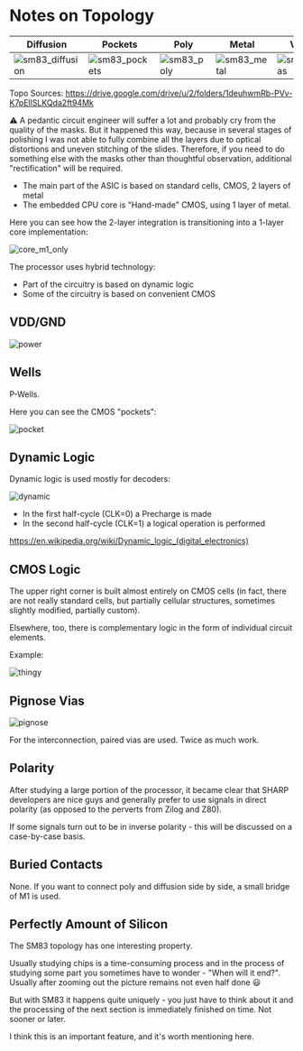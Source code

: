 # Notes on Topology

|Diffusion|Pockets|Poly|Metal|Vias|
|---|---|---|---|---|
|![sm83_diffusion](/imgstore/topo/sm83_diffusion.png)|![sm83_pockets](/imgstore/topo/sm83_pockets.png)|![sm83_poly](/imgstore/topo/sm83_poly.png)|![sm83_metal](/imgstore/topo/sm83_metal.png)|![sm83_vias](/imgstore/topo/sm83_vias.png)|

Topo Sources: https://drive.google.com/drive/u/2/folders/1deuhwmRb-PVv-K7pEllSLKQda2ft94Mk

:warning: A pedantic circuit engineer will suffer a lot and probably cry from the quality of the masks. But it happened this way, because in several stages of polishing I was not able to fully combine all the layers due to optical distortions and uneven stitching of the slides. Therefore, if you need to do something else with the masks other than thoughtful observation, additional "rectification" will be required.

- The main part of the ASIC is based on standard cells, CMOS, 2 layers of metal
- The embedded CPU core is "Hand-made" CMOS, using 1 layer of metal.

Here you can see how the 2-layer integration is transitioning into a 1-layer core implementation:

![core_m1_only](/imgstore/core_m1_only.png)

The processor uses hybrid technology:
- Part of the circuitry is based on dynamic logic
- Some of the circuitry is based on convenient CMOS

## VDD/GND

![power](/imgstore/power.jpg)

## Wells

P-Wells.

Here you can see the CMOS "pockets":

![pocket](/imgstore/pocket.png)

## Dynamic Logic

Dynamic logic is used mostly for decoders:

![dynamic](/imgstore/dynamic.png)

- In the first half-cycle (CLK=0) a Precharge is made
- In the second half-cycle (CLK=1) a logical operation is performed

https://en.wikipedia.org/wiki/Dynamic_logic_(digital_electronics)

## CMOS Logic

The upper right corner is built almost entirely on CMOS cells (in fact, there are not really standard cells, but partially cellular structures, sometimes slightly modified, partially custom).

Elsewhere, too, there is complementary logic in the form of individual circuit elements.

Example:

![thingy](/imgstore/thingy.jpg)

## Pignose Vias

![pignose](/imgstore/pignose.png)

For the interconnection, paired vias are used. Twice as much work.

## Polarity

After studying a large portion of the processor, it became clear that SHARP developers are nice guys and generally prefer to use signals in direct polarity (as opposed to the perverts from Zilog and Z80).

If some signals turn out to be in inverse polarity - this will be discussed on a case-by-case basis.

## Buried Contacts

None. If you want to connect poly and diffusion side by side, a small bridge of M1 is used.

## Perfectly Amount of Silicon

The SM83 topology has one interesting property.

Usually studying chips is a time-consuming process and in the process of studying some part you sometimes have to wonder - "When will it end?". Usually after zooming out the picture remains not even half done :smiley:

But with SM83 it happens quite uniquely - you just have to think about it and the processing of the next section is immediately finished on time. Not sooner or later.

I think this is an important feature, and it's worth mentioning here.
